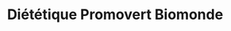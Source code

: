 ---
title: "Diététique Promovert Biomonde"
url: /moutiers/dietetique-promovert-biomonde/
shop: commodité
---